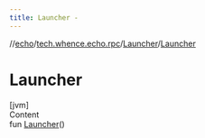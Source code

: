 ```yaml
---
title: Launcher -
---
```

//[echo](../../index.md)/[tech.whence.echo.rpc](../index.md)/[Launcher](index.md)/[Launcher](-launcher.md)



# Launcher  
[jvm]  
Content  
fun [Launcher](-launcher.md)()  



